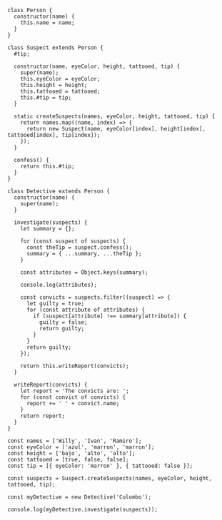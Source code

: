 	class Person {
	  constructor(name) {
	    this.name = name;
	  }
	}
	
	class Suspect extends Person {
	  #tip;
	
	  constructor(name, eyeColor, height, tattooed, tip) {
	    super(name);
	    this.eyeColor = eyeColor;
	    this.height = height;
	    this.tattooed = tattooed;
	    this.#tip = tip;
	  }
	
	  static createSuspects(names, eyeColor, height, tattooed, tip) {
	    return names.map((name, index) => {
	      return new Suspect(name, eyeColor[index], height[index], tattooed[index], tip[index]);
	    });
	  }
	
	  confess() {
	    return this.#tip;
	  }
	}
	
	class Detective extends Person {
	  constructor(name) {
	    super(name);
	  }
	
	  investigate(suspects) {
	    let summary = {};
	
	    for (const suspect of suspects) {
	      const theTip = suspect.confess();
	      summary = { ...summary, ...theTip };
	    }
	
	    const attributes = Object.keys(summary);
	
	    console.log(attributes);
	
	    const convicts = suspects.filter((suspect) => {
	      let guilty = true;
	      for (const attribute of attributes) {
	        if (suspect[attribute] !== summary[attribute]) {
	          guilty = false;
	          return guilty;
	        }
	      }
	      return guilty;
	    });
	
	    return this.writeReport(convicts);
	  }
	
	  writeReport(convicts) {
	    let report = 'The convicts are: ';
	    for (const convict of convicts) {
	      report += ' ' + convict.name;
	    }
	    return report;
	  }
	}
	
	const names = ['Willy', 'Ivan', 'Ramiro'];
	const eyeColor = ['azul', 'marron', 'marron'];
	const height = ['bajo', 'alto', 'alto'];
	const tattooed = [true, false, false];
	const tip = [{ eyeColor: 'marron' }, { tattooed: false }];
	
	const suspects = Suspect.createSuspects(names, eyeColor, height, tattooed, tip);
	
	const myDetective = new Detective('Colombo');
	
	console.log(myDetective.investigate(suspects));
